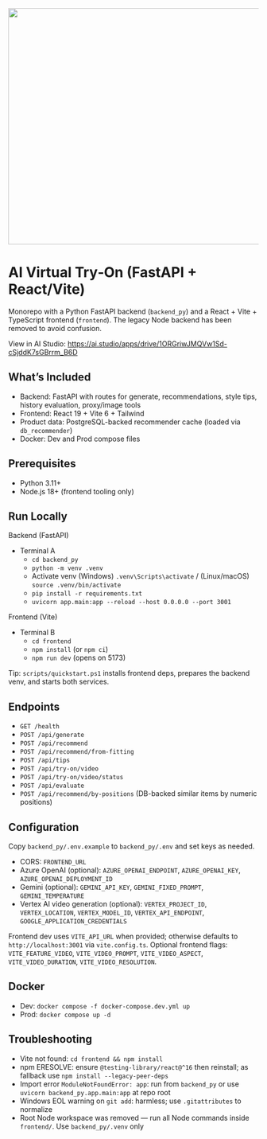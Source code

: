 ﻿<div align="center">
<img width="1200" height="475" alt="GHBanner" src="https://github.com/user-attachments/assets/0aa67016-6eaf-458a-adb2-6e31a0763ed6" />
</div>

# AI Virtual Try‑On (FastAPI + React/Vite)

Monorepo with a Python FastAPI backend (`backend_py`) and a React + Vite + TypeScript frontend (`frontend`). The legacy Node backend has been removed to avoid confusion.

View in AI Studio: https://ai.studio/apps/drive/1ORGriwJMQVw1Sd-cSjddK7sGBrrm_B6D

## What’s Included
- Backend: FastAPI with routes for generate, recommendations, style tips, history evaluation, proxy/image tools
- Frontend: React 19 + Vite 6 + Tailwind
- Product data: PostgreSQL-backed recommender cache (loaded via `db_recommender`)
- Docker: Dev and Prod compose files

## Prerequisites
- Python 3.11+
- Node.js 18+ (frontend tooling only)

## Run Locally

Backend (FastAPI)
- Terminal A
  - `cd backend_py`
  - `python -m venv .venv`
  - Activate venv (Windows) `.venv\Scripts\activate` / (Linux/macOS) `source .venv/bin/activate`
  - `pip install -r requirements.txt`
  - `uvicorn app.main:app --reload --host 0.0.0.0 --port 3001`

Frontend (Vite)
- Terminal B
  - `cd frontend`
  - `npm install` (or `npm ci`)
  - `npm run dev` (opens on 5173)

Tip: `scripts/quickstart.ps1` installs frontend deps, prepares the backend venv, and starts both services.

## Endpoints
- `GET /health`
- `POST /api/generate`
- `POST /api/recommend`
- `POST /api/recommend/from-fitting`
- `POST /api/tips`
- `POST /api/try-on/video`
- `POST /api/try-on/video/status`
- `POST /api/evaluate`
- `POST /api/recommend/by-positions` (DB-backed similar items by numeric positions)

## Configuration
Copy `backend_py/.env.example` to `backend_py/.env` and set keys as needed.
- CORS: `FRONTEND_URL`
- Azure OpenAI (optional): `AZURE_OPENAI_ENDPOINT`, `AZURE_OPENAI_KEY`, `AZURE_OPENAI_DEPLOYMENT_ID`
- Gemini (optional): `GEMINI_API_KEY`, `GEMINI_FIXED_PROMPT`, `GEMINI_TEMPERATURE`
- Vertex AI video generation (optional): `VERTEX_PROJECT_ID`, `VERTEX_LOCATION`, `VERTEX_MODEL_ID`, `VERTEX_API_ENDPOINT`, `GOOGLE_APPLICATION_CREDENTIALS`

Frontend dev uses `VITE_API_URL` when provided; otherwise defaults to `http://localhost:3001` via `vite.config.ts`.
Optional frontend flags: `VITE_FEATURE_VIDEO`, `VITE_VIDEO_PROMPT`, `VITE_VIDEO_ASPECT`, `VITE_VIDEO_DURATION`, `VITE_VIDEO_RESOLUTION`.

## Docker
- Dev: `docker compose -f docker-compose.dev.yml up`
- Prod: `docker compose up -d`

## Troubleshooting
- Vite not found: `cd frontend && npm install`
- npm ERESOLVE: ensure `@testing-library/react@^16` then reinstall; as fallback use `npm install --legacy-peer-deps`
- Import error `ModuleNotFoundError: app`: run from `backend_py` or use `uvicorn backend_py.app.main:app` at repo root
- Windows EOL warning on `git add`: harmless; use `.gitattributes` to normalize
- Root Node workspace was removed — run all Node commands inside `frontend/`. Use `backend_py/.venv` only
